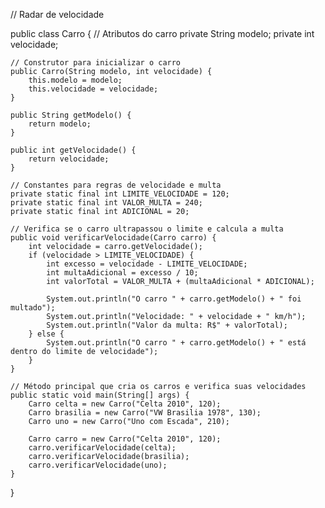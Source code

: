 // Radar de velocidade


public class Carro {
    // Atributos do carro
    private String modelo;
    private int velocidade;
    
    // Construtor para inicializar o carro
    public Carro(String modelo, int velocidade) {
        this.modelo = modelo;
        this.velocidade = velocidade;
    }
    
    public String getModelo() {
        return modelo;
    }
    
    public int getVelocidade() {
        return velocidade;
    }
    
    // Constantes para regras de velocidade e multa
    private static final int LIMITE_VELOCIDADE = 120;
    private static final int VALOR_MULTA = 240;
    private static final int ADICIONAL = 20;
    
    // Verifica se o carro ultrapassou o limite e calcula a multa
    public void verificarVelocidade(Carro carro) {
        int velocidade = carro.getVelocidade();
        if (velocidade > LIMITE_VELOCIDADE) {
            int excesso = velocidade - LIMITE_VELOCIDADE;
            int multaAdicional = excesso / 10;
            int valorTotal = VALOR_MULTA + (multaAdicional * ADICIONAL);
            
            System.out.println("O carro " + carro.getModelo() + " foi multado");
            System.out.println("Velocidade: " + velocidade + " km/h");
            System.out.println("Valor da multa: R$" + valorTotal);
        } else {
            System.out.println("O carro " + carro.getModelo() + " está dentro do limite de velocidade");
        }
    }
    
    // Método principal que cria os carros e verifica suas velocidades
    public static void main(String[] args) {
        Carro celta = new Carro("Celta 2010", 120);
        Carro brasilia = new Carro("VW Brasilia 1978", 130);
        Carro uno = new Carro("Uno com Escada", 210);
    
        Carro carro = new Carro("Celta 2010", 120);
        carro.verificarVelocidade(celta);
        carro.verificarVelocidade(brasilia);
        carro.verificarVelocidade(uno);
    }
}
